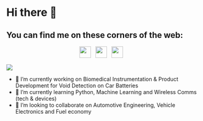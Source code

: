 # Hi there 👋

## You can find me on these corners of the web:


<p align="center">
<a href="https://not-a-boring-mary-anne.netlify.app/"><img height="30" src="https://github.com/stephenajulu/stephenajulu/blob/master/images/icons/link-solid.svg"></a>&nbsp;&nbsp;
<a href="https://www.linkedin.com/in/not-a-boring-mary-anne/"><img height="30" src="https://github.com/stephenajulu/stephenajulu/blob/master/images/icons/linkedin-brands.svg"></a>&nbsp;&nbsp;
<a href="mailto:masdimaisip@gmail.com"><img height="30" src="https://github.com/stephenajulu/stephenajulu/blob/master/images/icons/envelope-square-solid.svg"></a>&nbsp;&nbsp;
</p>

![](https://raw.githubusercontent.com/titaofdata/titaofdata/main/tita.png)

- 🔭 I’m currently working on Biomedical Instrumentation & Product Development for Void Detection on Car Batteries
- 🌱 I’m currently learning Python, Machine Learning and Wireless Comms (tech & devices)
- 👯 I’m looking to collaborate on Automotive Engineering, Vehicle Electronics and Fuel economy
